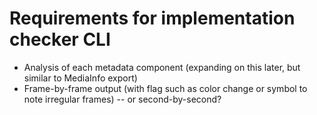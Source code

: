 # Requirements for implementation checker CLI

- Analysis of each metadata component (expanding on this later, but similar to MediaInfo export)
- Frame-by-frame output (with flag such as color change or symbol to note irregular frames) -- or second-by-second?
